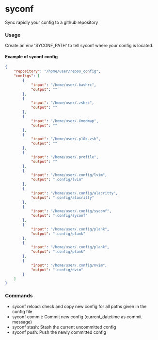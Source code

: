 # syconf

Sync rapidly your config to a github repository

### Usage

Create an env 'SYCONF_PATH' to tell syconf where your config is located.

#### Example of syconf config

```json
{
    "repository": "/home/user/repos_config",
    "configs": [
        {
            "input": "/home/user/.bashrc",
            "output": ""
        },
        {
            "input": "/home/user/.zshrc",
            "output": ""
        },
        {
            "input": "/home/user/.Xmodmap",
            "output": ""
        },
        {
            "input": "/home/user/.p10k.zsh",
            "output": ""
        },
        {
            "input": "/home/user/.profile",
            "output": ""
        },
        {
            "input": "/home/user/.config/lvim",
            "output": ".config/lvim"
        },
        {
            "input": "/home/user/.config/alacritty",
            "output": ".config/alacritty"
        },
        {
            "input": "/home/user/.config/syconf",
            "output": ".config/syconf"
        },
        {
            "input": "/home/user/.config/plank",
            "output": ".config/plank"
        },
        {
            "input": "/home/user/.config/plank",
            "output": ".config/plank"
        },
        {
            "input": "/home/user/.config/nvim",
            "output": ".config/nvim"
        }
    ]
}
```

### Commands

- syconf reload: check and copy new config for all paths given in the config file
- syconf commit: Commit new config (current_datetime as commit message)
- syconf stash: Stash the current uncommitted config
- syconf push: Push the newly committed config
